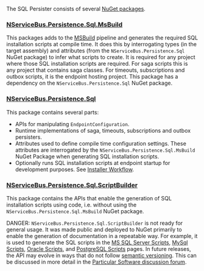 The SQL Persister consists of several [NuGet packages](https://www.nuget.org/packages?q=NServiceBus.Persistence.Sql).


### [NServiceBus.Persistence.Sql.MsBuild](https://www.nuget.org/packages/NServiceBus.Persistence.Sql.MsBuild/)

This packages adds to the [MSBuild](https://docs.microsoft.com/en-us/visualstudio/msbuild/msbuild) pipeline and generates the required SQL installation scripts at compile time. It does this by interrogating types (in the target assembly) and attributes (from the `NServiceBus.Persistence.Sql` NuGet package) to infer what scripts to create. It is required for any project where those SQL installation scripts are required. For saga scripts this is any project that contains saga classes. For timeouts, subscriptions and outbox scripts, it is the endpoint hosting project. This package has a dependency on the `NServiceBus.Persistence.Sql` NuGet package.


### [NServiceBus.Persistence.Sql](https://www.nuget.org/packages/NServiceBus.Persistence.Sql/)

This package contains several parts:

 * APIs for manipulating `EndpointConfiguration`.
 * Runtime implementations of saga, timeouts, subscriptions and outbox persisters.
 * Attributes used to define compile time configuration settings. These attributes are interrogated by the `NServiceBus.Persistence.Sql.MsBuild` NuGet Package when generating SQL installation scripts.
 * Optionally runs SQL installation scripts at endpoint startup for development purposes. See [Installer Workflow](installer-workflow.md).


### [NServiceBus.Persistence.Sql.ScriptBuilder](https://www.nuget.org/packages/NServiceBus.Persistence.Sql.ScriptBuilder/)

This package contains the APIs that enable the generation of SQL installation scripts using code, i.e. without using the `NServiceBus.Persistence.Sql.MsBuild` NuGet package.

DANGER: `NServiceBus.Persistence.Sql.ScriptBuilder` is not ready for general usage. It was made public and deployed to NuGet primarily to enable the generation of documentation in a repeatable way. For example, it is used to generate the SQL scripts in the [MS SQL Server Scripts](/persistence/sql/sqlserver-scripts.md), [MySql Scripts](/persistence/sql/mysql-scripts.md), [Oracle Scripts](/persistence/sql/oracle-scripts.md), and [PostgreSQL Scripts](/persistence/sql/postgresql-scripts.md) pages. In future releases, the API may evolve in ways that do not follow [semantic versioning](/nservicebus/upgrades/release-policy.md#semantic-versioning). This can be discussed in more detail in the [Particular Software discussion forum](https://discuss.particular.net/).